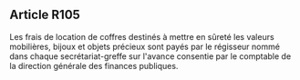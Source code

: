 Article R105
----
Les frais de location de coffres destinés à mettre en sûreté les valeurs
mobilières, bijoux et objets précieux sont payés par le régisseur nommé dans
chaque secrétariat-greffe sur l'avance consentie par le comptable de la
direction générale des finances publiques.
